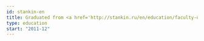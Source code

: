 ```yaml
---
id: stankin-en
title: Graduated from <a href='http://stankin.ru/en/education/faculty-of-computer-science-and-control-systems/'>Moscow State Technological University "Stankin"</a> (Software engineer, Specialist degree)
type: education
start: "2011-12"
---
```

